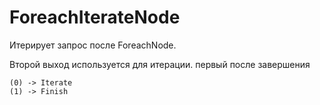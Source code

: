 # ForeachIterateNode

Итерирует запрос после ForeachNode.

Второй выход используется для итерации.
первый после завершения 

```
(0) -> Iterate
(1) -> Finish
```
